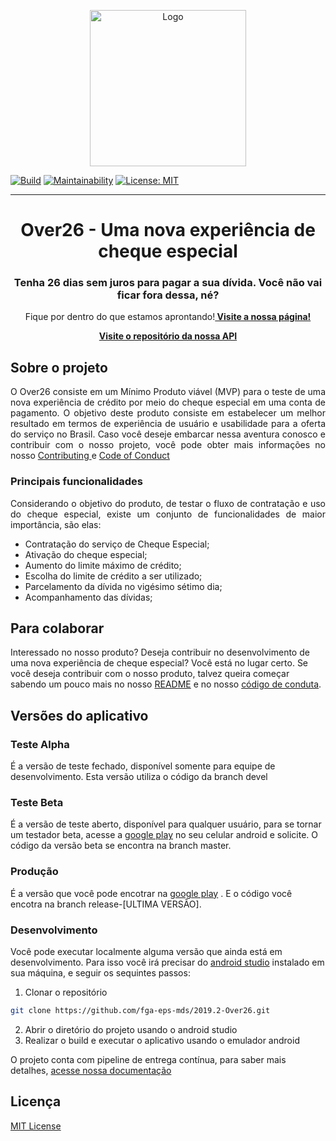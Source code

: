 <!-- Build Status - Maintainability --> 


<p align="center">
  <img src="https://i.ibb.co/TcRs6mJ/2e4fe184-7bdd-4498-ae84-d88d4c00fc71.jpg" height="250px" alt="Logo">

</p>

[![Build](https://img.shields.io/gitlab/pipeline/andrewlucas/2019-2-Over26/devel)](https://gitlab.com/andrewlucas/2019-2-Over26/pipelines)
[![Maintainability](https://api.codeclimate.com/v1/badges/c851dcabaf95d246afd4/maintainability)](https://codeclimate.com/github/fga-eps-mds/2019.2-Grupo2/maintainability) [![License: MIT](https://img.shields.io/badge/License-MIT-yellow.svg)](https://opensource.org/licenses/MIT)

<hr>
<h1 align="center"> Over26 - Uma nova experiência de cheque especial </h1> 

<h3 align="center">Tenha 26 dias sem juros para pagar a sua dívida. Você não vai ficar fora dessa, né?</h3>

<p align="center">
    Fique por dentro do que estamos aprontando!<a href="https://fga-eps-mds.github.io/2019.2-Over26/#/"><strong> Visite a nossa página!</strong></a>
  </p>

  <p align="center">
 <a href="https://github.com/fga-eps-mds/2019.2-Over26-Backend/#/"><strong> Visite o repositório da nossa API</strong></a>
</p>
  
## Sobre o projeto

<p align="justify">
  O Over26 consiste em um Mínimo Produto viável (MVP) para o teste de uma nova experiência de crédito por meio do cheque especial em uma conta de pagamento. O objetivo deste produto consiste em estabelecer um melhor resultado em termos de experiência de usuário e usabilidade para a oferta do serviço no Brasil. Caso você deseje embarcar nessa aventura conosco e contribuir com o nosso projeto, você pode obter mais informações no nosso <a href="https://github.com/fga-eps-mds/2019.2-Grupo2/blob/master/.github/CONTRIBUTING.md">Contributing </a> e <a href="https://github.com/fga-eps-mds/2019.2-Grupo2/blob/master/.github/CODE_OF_CONDUCT.md">Code of Conduct </a>
</p>

### Principais funcionalidades

<p align="justify"> 
  Considerando o objetivo do produto, de testar o fluxo de contratação e uso do cheque especial, existe um conjunto de funcionalidades de maior importância, são elas:
  
  * Contratação do serviço de Cheque Especial;
  * Ativação do cheque especial;
  * Aumento do limite máximo de crédito;
  * Escolha do limite de crédito a ser utilizado; 
  * Parcelamento da dívida no vigésimo sétimo dia; 
  * Acompanhamento das dívidas;
</p>

## Para colaborar
Interessado no nosso produto? Deseja contribuir no desenvolvimento de uma nova experiência de cheque especial? Você está no lugar certo. Se você deseja contribuir com o nosso produto, talvez queira começar sabendo um pouco mais no nosso [README](https://github.com/fga-eps-mds/2019.2-Over26) e no nosso [código de conduta](https://github.com/fga-eps-mds/2019.2-Over26/blob/master/.github/CODE_OF_CONDUCT.md). 


## Versões do aplicativo
### Teste Alpha
É a versão de teste fechado, disponível somente para equipe de desenvolvimento. Esta versão utiliza o código da branch devel

### Teste Beta
É a versão de teste aberto, disponível para qualquer usuário, para se tornar um testador beta, acesse a [google play](https://play.google.com/store/apps/details?id=com.eps.creditoffer) no seu celular android e solicite. O código da versão beta se encontra na branch master.
### Produção
É a versão que você pode encotrar na [google play](https://play.google.com/store/apps/details?id=com.eps.creditoffer) . E o código você encotra na branch release-[ULTIMA VERSÂO].


### Desenvolvimento
Você pode executar localmente alguma versão que ainda está em desenvolvimento. Para isso você irá precisar do [android studio](https://developer.android.com/studio) instalado em sua máquina, e seguir os sequintes passos:
1. Clonar o repositório
```sh
git clone https://github.com/fga-eps-mds/2019.2-Over26.git
```
2. Abrir o diretório do projeto usando o android studio
3. Realizar o build e executar o aplicativo usando o emulador android

O projeto conta com pipeline de entrega contínua, para saber mais detalhes, [acesse nossa documentação](https://fga-eps-mds.github.io/2019.2-Over26/#/documentation/continuous-delivery)

## Licença

[MIT License
](https://github.com/fga-eps-mds/2019.2-Grupo2/blob/master/LICENSE)
